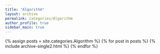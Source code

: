 ```yaml
---
title: "Algorithm"
layout: archive
permalink: categories/Algorithm
author_profile: true
sidebar_main: true
---
```


{% assign posts = site.categories.Algorithm %}
{% for post in posts %} {% include archive-single2.html %} {% endfor %}
